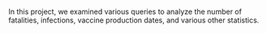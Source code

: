 In this project, we examined various queries to analyze the number of fatalities, infections, vaccine production dates, and various other statistics.
